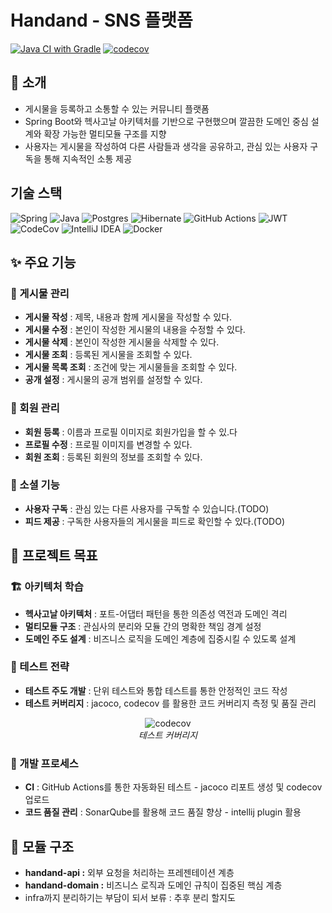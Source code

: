 # Handand - SNS 플랫폼

[![Java CI with Gradle](https://github.com/wocks1123/community-practice/actions/workflows/main.yml/badge.svg)](https://github.com/wocks1123/community-practice/actions/workflows/main.yml)
[![codecov](https://codecov.io/gh/wocks1123/community-practice/graph/badge.svg?token=ISKZQHRVRU)](https://codecov.io/gh/wocks1123/community-practice)

## 👋 소개

- 게시물을 등록하고 소통할 수 있는 커뮤니티 플랫폼
- Spring Boot와 헥사고날 아키텍처를 기반으로 구현했으며 깔끔한 도메인 중심 설계와 확장 가능한 멀티모듈 구조를 지향
- 사용자는 게시물을 작성하여 다른 사람들과 생각을 공유하고, 관심 있는 사용자 구독을 통해 지속적인 소통 제공

## 기술 스택

![Spring](https://img.shields.io/badge/spring-%236DB33F.svg?style=for-the-badge&logo=spring&logoColor=white)
![Java](https://img.shields.io/badge/java-%23ED8B00.svg?style=for-the-badge&logo=openjdk&logoColor=white)
![Postgres](https://img.shields.io/badge/postgres-%23316192.svg?style=for-the-badge&logo=postgresql&logoColor=white)
![Hibernate](https://img.shields.io/badge/Hibernate-59666C?style=for-the-badge&logo=Hibernate&logoColor=white)
![GitHub Actions](https://img.shields.io/badge/github%20actions-%232671E5.svg?style=for-the-badge&logo=githubactions&logoColor=white)
	![JWT](https://img.shields.io/badge/JWT-black?style=for-the-badge&logo=JSON%20web%20tokens)
 ![CodeCov](https://img.shields.io/badge/codecov-%23ff0077.svg?style=for-the-badge&logo=codecov&logoColor=white)
![IntelliJ IDEA](https://img.shields.io/badge/IntelliJIDEA-000000.svg?style=for-the-badge&logo=intellij-idea&logoColor=white)
	![Docker](https://img.shields.io/badge/docker-%230db7ed.svg?style=for-the-badge&logo=docker&logoColor=white)

## ✨ 주요 기능

### 📝 게시물 관리

- **게시물 작성** : 제목, 내용과 함께 게시물을 작성할 수 있다.
- **게시물 수정** : 본인이 작성한 게시물의 내용을 수정할 수 있다.
- **게시물 삭제** : 본인이 작성한 게시물을 삭제할 수 있다.
- **게시물 조회** : 등록된 게시물을 조회할 수 있다.
- **게시물 목록 조회** : 조건에 맞는 게시물들을 조회할 수 있다.
- **공개 설정** : 게시물의 공개 범위를 설정할 수 있다.

### 👥 회원 관리

- **회원 등록** : 이름과 프로필 이미지로 회원가입을 할 수 있.다
- **프로필 수정** : 프로필 이미지를 변경할 수 있다.
- **회원 조회** : 등록된 회원의 정보를 조회할 수 있다.

### 🔗 소셜 기능

- **사용자 구독** : 관심 있는 다른 사용자를 구독할 수 있습니다.(TODO)
- **피드 제공** : 구독한 사용자들의 게시물을 피드로 확인할 수 있다.(TODO)

## 🎯 프로젝트 목표

### 🏗️ 아키텍처 학습

- **헥사고날 아키텍처** : 포트-어댑터 패턴을 통한 의존성 역전과 도메인 격리
- **멀티모듈 구조** : 관심사의 분리와 모듈 간의 명확한 책임 경계 설정
- **도메인 주도 설계** : 비즈니스 로직을 도메인 계층에 집중시킬 수 있도록 설계

### 🧪 테스트 전략

- **테스트 주도 개발** : 단위 테스트와 통합 테스트를 통한 안정적인 코드 작성
- **테스트 커버리지** : jacoco, codecov 를 활용한 코드 커버리지 측정 및 품질 관리

<div align="center">
  <img src="https://codecov.io/gh/wocks1123/community-practice/graphs/tree.svg?token=ISKZQHRVRU" alt="codecov"/>
  <br/>
  <em>테스트 커버리지</em>
</div>

### 🔧 개발 프로세스

- **CI** : GitHub Actions를 통한 자동화된 테스트 - jacoco 리포트 생성 및 codecov 업로드
- **코드 품질 관리** : SonarQube를 활용해 코드 품질 향상 - intellij plugin 활용

## 📁 모듈 구조

- **handand-api :** 외부 요청을 처리하는 프레젠테이션 계층
- **handand-domain :** 비즈니스 로직과 도메인 규칙이 집중된 핵심 계층
- infra까지 분리하기는 부담이 되서 보류 : 추후 분리 할지도
